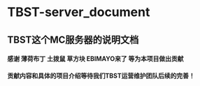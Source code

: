 # TBST-server_document
## TBST这个MC服务器的说明文档
#### 感谢 薄荷布丁 土拨鼠 草方块 EBIMAYO来了 等为本项目做出贡献
**贡献内容和具体的项目介绍等待我们TBST运营维护团队后续的完善！**
